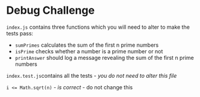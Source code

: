 # Debug Challenge

`index.js` contains three functions which you will need to alter to make the tests pass:
- `sumPrimes` calculates the sum of the first n prime numbers 
- `isPrime` checks whether a number is a prime number or not
- `printAnswer` should log a message revealing the sum of the first n prime numbers

`index.test.js`contains all the tests - *you do not need to alter this file*

`i <= Math.sqrt(n)` - *is correct* - do not change this